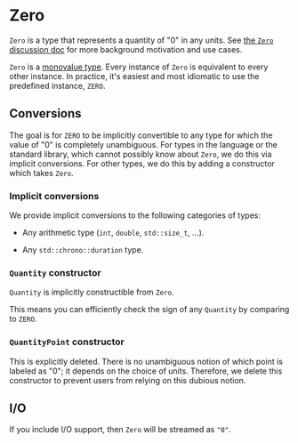 # Zero

`Zero` is a type that represents a quantity of "0" in any units.  See [the `Zero` discussion
doc](../discussion/concepts/zero.md) for more background motivation and use cases.

`Zero` is a [monovalue type](./detail/monovalue_types.md).  Every instance of `Zero` is equivalent
to every other instance.  In practice, it's easiest and most idiomatic to use the predefined
instance, `ZERO`.

## Conversions

The goal is for `ZERO` to be implicitly convertible to any type for which the value of "0" is
completely unambiguous.  For types in the language or the standard library, which cannot possibly
know about `Zero`, we do this via implicit conversions.  For other types, we do this by adding
a constructor which takes `Zero`.

### Implicit conversions

We provide implicit conversions to the following categories of types:

- Any arithmetic type (`int`, `double`, `std::size_t`, ...).

- Any `std::chrono::duration` type.

### `Quantity` constructor

`Quantity` is implicitly constructible from `Zero`.

This means you can efficiently check the sign of any `Quantity` by comparing to `ZERO`.

### `QuantityPoint` constructor

This is explicitly deleted.  There is no unambiguous notion of which point is labeled as "0"; it
depends on the choice of units.  Therefore, we delete this constructor to prevent users from relying
on this dubious notion.

## I/O

If you include I/O support, then `Zero` will be streamed as `"0"`.
